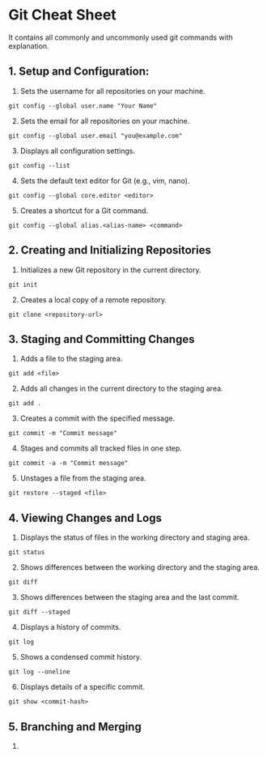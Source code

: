 # Git Cheat Sheet
It contains all commonly and uncommonly used git commands with explanation.

## 1. Setup and Configuration:
1. Sets the username for all repositories on your machine.
```
git config --global user.name "Your Name"
```
2. Sets the email for all repositories on your machine.
```
git config --global user.email "you@example.com"
```
3. Displays all configuration settings.
```
git config --list
```
4. Sets the default text editor for Git (e.g., vim, nano).
```
git config --global core.editor <editor>
```
5. Creates a shortcut for a Git command.
```
git config --global alias.<alias-name> <command>
```
## 2. Creating and Initializing Repositories
1. Initializes a new Git repository in the current directory.
```
git init	
```
2. Creates a local copy of a remote repository.
```
git clone <repository-url>
```
## 3. Staging and Committing Changes
1. Adds a file to the staging area.
```
git add <file>
```
2. Adds all changes in the current directory to the staging area.
```
git add .
```
3. Creates a commit with the specified message.
```
git commit -m "Commit message"
```
4. Stages and commits all tracked files in one step.
```
git commit -a -m "Commit message"
```
5. Unstages a file from the staging area.
```
git restore --staged <file>
```
## 4. Viewing Changes and Logs
1.  Displays the status of files in the working directory and staging area.
```
git status
```
2. Shows differences between the working directory and the staging area.
```
git diff
```
3. Shows differences between the staging area and the last commit.
```
git diff --staged
```
4. Displays a history of commits.
```
git log
```
5. Shows a condensed commit history.
```
git log --oneline
```
6. Displays details of a specific commit.
```
git show <commit-hash>
```
## 5. Branching and Merging
1. 











